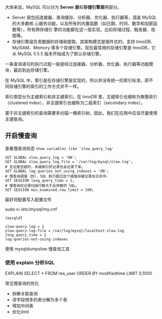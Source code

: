 大体来说，MySQL 可以分为 **Server 层**和**存储引擎层**两部分。
* Server 层包括连接器、查询缓存、分析器、优化器、执行器等，涵盖 MySQL 的大多数核
心服务功能，以及所有的内置函数（如日期、时间、数学和加密函数等），所有跨存储引
擎的功能都在这一层实现，比如存储过程、触发器、视图等。
* 存储引擎层负责数据的存储和提取。其架构模式是插件式的，支持 InnoDB、
MyISAM、Memory 等多个存储引擎。现在最常用的存储引擎是 InnoDB，它从 MySQL
5.5.5 版本开始成为了默认存储引擎。


一条查询语句的执行过程一般是经过连接器、分析器、优化器、执行器等功能模块，最后到达存储引擎。

在 MySQL 中，索引是在存储引擎层实现的，所以并没有统一的索引标准，即不同存储引擎的索引的工作方式并不一样。

索引类型分为主键索引和非主键索引。在 InnoDB 里，主键索引也被称为聚簇索引（clustered index），非主键索引也被称为二级索引（secondary index）。

基于非主键索引的查询需要多扫描一棵索引树。因此，我们在应用中应该尽量使用主键查询。

## 开启慢查询

查看慢查询状态 `show variables like 'slow_query_log'`

```
SET GLOBAL slow_query_log = 'ON';
SET GLOBAL slow_query_log_file = '/var/log/mysql/slow.log';
# 无论是否超时，未被索引的记录也会记录下来。
SET GLOBAL log_queries_not_using_indexes = 'ON';
# 慢查询阈值（秒），SQL 执行超过这个阈值将被记录在日志中。
SET SESSION long_query_time = 1;
# 慢查询仅记录扫描行数大于此参数的 SQL。
SET SESSION min_examined_row_limit = 100;
```

最好将配置写入配置文件

sudo vi /etc/mysql/my.cnf

```
[mysqld]

slow-query-log = 1
slow-query-log-file = /var/log/mysql/localhost-slow.log
long_query_time = 1
log-queries-not-using-indexes
```

使用 mysqldumpslow 慢查询工具
### 使用 explain 分析SQL


EXPLAIN SELECT * FROM res_user ORDER BY modifiedtime LIMIT 0,1000


常见慢查询的优化

* 拆解关联查询
* 讲字段很多的表分解为多个表
* 增加中间表
* 优化limit